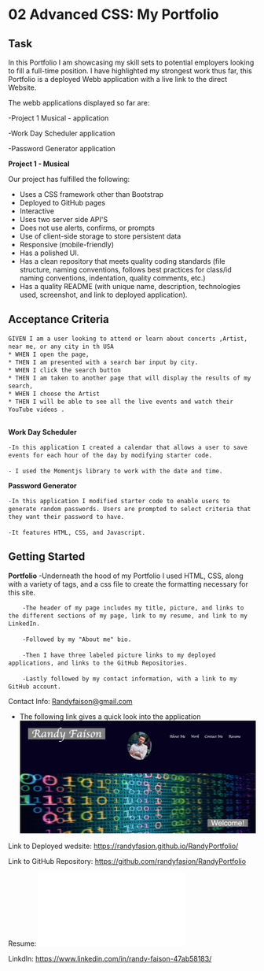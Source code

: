 # 02 Advanced CSS: My Portfolio 

## Task

In this Portfolio I am showcasing my skill sets to potential employers looking to fill a full-time position. I have highlighted my strongest work thus far, this Portfolio is a deployed Webb application with a live link to the direct Website. 

The webb applications displayed so far are:

-Project 1 Musical - application

-Work Day Scheduler application

-Password Generator application

**Project 1 - Musical**

Our project has fulfilled the following:

 * Uses a CSS framework other than Bootstrap
 * Deployed to GitHub pages
 * Interactive 
 * Uses two server side API'S
 * Does not use alerts, confirms, or prompts
 * Use of client-side storage to store persistent data
 * Responsive (mobile-friendly)
 * Has a polished UI.
 * Has a clean repository that meets quality coding standards (file structure, naming conventions, follows best practices for class/id naming conventions, indentation, quality comments, etc.)
 * Has a quality README (with unique name, description, technologies used, screenshot, and link to deployed application).

 ## Acceptance Criteria
```
GIVEN I am a user looking to attend or learn about concerts ,Artist, near me, or any city in th USA
* WHEN I open the page,
* THEN I am presented with a search bar input by city. 
* WHEN I click the search button 
* THEN I am taken to another page that will display the results of my search,
* WHEN I choose the Artist 
* THEN I will be able to see all the live events and watch their YouTube videos .
 
```

 **Work Day Scheduler**

    -In this application I created a calendar that allows a user to save events for each hour of the day by modifying starter code.

    - I used the Momentjs library to work with the date and time. 

**Password Generator**

    -In this application I modified starter code to enable users to generate random passwords. Users are prompted to select criteria that they want their password to have.  

    -It features HTML, CSS, and Javascript. 

## Getting Started

**Portfolio**
    -Underneath the hood of my Portfolio I used HTML, CSS, along with a variety of tags, and a css file to create the formatting necessary for this site. 

        -The header of my page includes my title, picture, and links to the different sections of my page, link to my resume, and link to my LinkedIn. 
        
        -Followed by my "About me" bio.

        -Then I have three labeled picture links to my deployed applications, and links to the GitHub Repositories. 
        
        -Lastly followed by my contact information, with a link to my GitHub account. 

Contact Info: Randyfaison@gmail.com

- The following link gives a quick look into the application 
![portfolio](portfoliolook.png)


Link to Deployed wedsite:
https://randyfasion.github.io/RandyPortfolio/

Link to GitHub Repository:
https://github.com/randyfasion/RandyPortfolio

Resume:
![portfolio](./Resume_RandyFaison.pdf)

LinkdIn:
https://www.linkedin.com/in/randy-faison-47ab58183/

